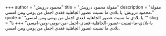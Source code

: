 +++
author = "محمود درويش"
title = "مقولة محمود درويش"
description = "مقولة محمود درويش: يا بلادي ما تمنيت عصور الجاهلية فغدي اجمل من يومي ومن امسي."
quote = '''يا بلادي ما تمنيت عصور الجاهلية فغدي اجمل من يومي ومن امسي.''' 
slug = "يا-بلادي-ما-تمنيت-عصور-الجاهلية-فغدي-اجمل-من-يومي-ومن-امسي"
+++
يا بلادي ما تمنيت عصور الجاهلية فغدي اجمل من يومي ومن امسي.
